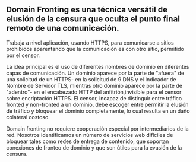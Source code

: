 ## Domain Fronting es una técnica versátil de elusión de la censura que oculta el punto final remoto de una comunicación.
Trabaja a nivel aplicación, usando HTTPS, para comunicarse a sitios prohibidos aparentando que la comunicación es con otro sitio, permitido por el censor.

La idea principal es el uso de diferentes nombres de dominio en diferentes capas de comunicación. Un dominio aparece por la parte de "afuera" de una solicitud de un HTTPS- en la solicitud de 9 DNS y el Indicador de Nombre de Servidor TLS, mientras otro dominio aparece por la parte de "adentro"- en el encabezado HTTP del anfitrión,invisible para el censor sobre encriptación HTTPS. El censor, incapaz de distinguir entre tráfico fronted y non-fronted a un dominio, debe escoger entre permitir la elusión de tráfico y bloquear el dominio completamente, lo cual resulta en un daño colateral costoso.

Domain fronting no requiere cooperación especial por intermediarios de la red. Nosotros identificamos un número de servicios web difíciles de bloquear tales como redes de entrega de contenido, que soportan conexiones de fronteo de dominio y que son útiles para la evasión de la censura.
